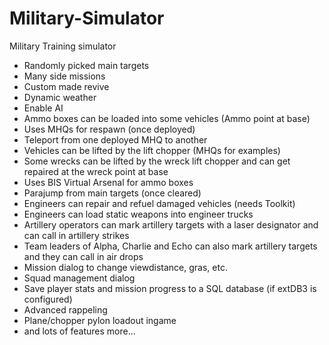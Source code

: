 # Military-Simulator
Military Training simulator 

* Randomly picked main targets
* Many side missions
* Custom made revive
* Dynamic weather
* Enable AI  
* Ammo boxes can be loaded into some vehicles (Ammo point at base)
* Uses MHQs for respawn (once deployed)
* Teleport from one deployed MHQ to another
* Vehicles can be lifted by the lift chopper (MHQs for examples)
* Some wrecks can be lifted by the wreck lift chopper and can get repaired at the wreck point at base
* Uses BIS Virtual Arsenal for ammo boxes
* Parajump from main targets (once cleared)
* Engineers can repair and refuel damaged vehicles (needs Toolkit)
* Engineers can load static weapons into engineer trucks
* Artillery operators can mark artillery targets with a laser designator and can call in artillery strikes
* Team leaders of Alpha, Charlie and Echo can also mark artillery targets and they can call in air drops
* Mission dialog to change viewdistance, gras, etc.
* Squad management dialog
* Save player stats and mission progress to a SQL database (if extDB3 is configured)
* Advanced rappeling
* Plane/chopper pylon loadout ingame
* and lots of features more...
